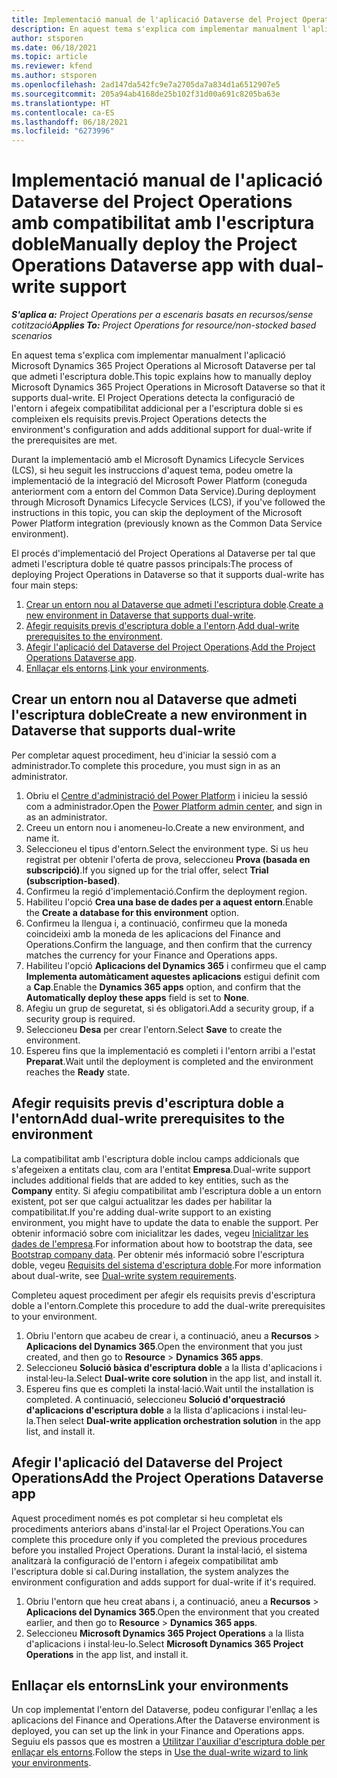 ```yaml
---
title: Implementació manual de l'aplicació Dataverse del Project Operations amb compatibilitat amb l'escriptura doble
description: En aquest tema s'explica com implementar manualment l'aplicació Dataverse del Project Operations per tal que admeti l'escriptura doble.
author: stsporen
ms.date: 06/18/2021
ms.topic: article
ms.reviewer: kfend
ms.author: stsporen
ms.openlocfilehash: 2ad147da542fc9e7a2705da7a834d1a6512907e5
ms.sourcegitcommit: 205a94ab4168de25b102f31d00a691c8205ba63e
ms.translationtype: HT
ms.contentlocale: ca-ES
ms.lasthandoff: 06/18/2021
ms.locfileid: "6273996"
---
```

# <a name="manually-deploy-the-project-operations-dataverse-app-with-dual-write-support"></a><span data-ttu-id="9b899-103">Implementació manual de l'aplicació Dataverse del Project Operations amb compatibilitat amb l'escriptura doble</span><span class="sxs-lookup"><span data-stu-id="9b899-103">Manually deploy the Project Operations Dataverse app with dual-write support</span></span>

<span data-ttu-id="9b899-104">_**S'aplica a:** Project Operations per a escenaris basats en recursos/sense cotització_</span><span class="sxs-lookup"><span data-stu-id="9b899-104">_**Applies To:** Project Operations for resource/non-stocked based scenarios_</span></span>

<span data-ttu-id="9b899-105">En aquest tema s'explica com implementar manualment l'aplicació Microsoft Dynamics 365 Project Operations al Microsoft Dataverse per tal que admeti l'escriptura doble.</span><span class="sxs-lookup"><span data-stu-id="9b899-105">This topic explains how to manually deploy Microsoft Dynamics 365 Project Operations in Microsoft Dataverse so that it supports dual-write.</span></span> <span data-ttu-id="9b899-106">El Project Operations detecta la configuració de l'entorn i afegeix compatibilitat addicional per a l'escriptura doble si es compleixen els requisits previs.</span><span class="sxs-lookup"><span data-stu-id="9b899-106">Project Operations detects the environment's configuration and adds additional support for dual-write if the prerequisites are met.</span></span>

<span data-ttu-id="9b899-107">Durant la implementació amb el Microsoft Dynamics Lifecycle Services (LCS), si heu seguit les instruccions d'aquest tema, podeu ometre la implementació de la integració del Microsoft Power Platform (coneguda anteriorment com a entorn del Common Data Service).</span><span class="sxs-lookup"><span data-stu-id="9b899-107">During deployment through Microsoft Dynamics Lifecycle Services (LCS), if you've followed the instructions in this topic, you can skip the deployment of the Microsoft Power Platform integration (previously known as the Common Data Service environment).</span></span>

<span data-ttu-id="9b899-108">El procés d'implementació del Project Operations al Dataverse per tal que admeti l'escriptura doble té quatre passos principals:</span><span class="sxs-lookup"><span data-stu-id="9b899-108">The process of deploying Project Operations in Dataverse so that it supports dual-write has four main steps:</span></span>

1. <span data-ttu-id="9b899-109">[Crear un entorn nou al Dataverse que admeti l'escriptura doble](#create).</span><span class="sxs-lookup"><span data-stu-id="9b899-109">[Create a new environment in Dataverse that supports dual-write](#create).</span></span>
2. <span data-ttu-id="9b899-110">[Afegir requisits previs d'escriptura doble a l'entorn](#prerequisites).</span><span class="sxs-lookup"><span data-stu-id="9b899-110">[Add dual-write prerequisites to the environment](#prerequisites).</span></span>
3. <span data-ttu-id="9b899-111">[Afegir l'aplicació del Dataverse del Project Operations](#dataverse).</span><span class="sxs-lookup"><span data-stu-id="9b899-111">[Add the Project Operations Dataverse app](#dataverse).</span></span>
4. <span data-ttu-id="9b899-112">[Enllaçar els entorns](#link).</span><span class="sxs-lookup"><span data-stu-id="9b899-112">[Link your environments](#link).</span></span>

## <a name="create-a-new-environment-in-dataverse-that-supports-dual-write"></a><a name="create"></a><span data-ttu-id="9b899-113">Crear un entorn nou al Dataverse que admeti l'escriptura doble</span><span class="sxs-lookup"><span data-stu-id="9b899-113">Create a new environment in Dataverse that supports dual-write</span></span>

<span data-ttu-id="9b899-114">Per completar aquest procediment, heu d'iniciar la sessió com a administrador.</span><span class="sxs-lookup"><span data-stu-id="9b899-114">To complete this procedure, you must sign in as an administrator.</span></span>

1. <span data-ttu-id="9b899-115">Obriu el [Centre d'administració del Power Platform](https://admin.powerplatform.com) i inicieu la sessió com a administrador.</span><span class="sxs-lookup"><span data-stu-id="9b899-115">Open the [Power Platform admin center](https://admin.powerplatform.com), and sign in as an administrator.</span></span>
2. <span data-ttu-id="9b899-116">Creeu un entorn nou i anomeneu-lo.</span><span class="sxs-lookup"><span data-stu-id="9b899-116">Create a new environment, and name it.</span></span>
3. <span data-ttu-id="9b899-117">Seleccioneu el tipus d'entorn.</span><span class="sxs-lookup"><span data-stu-id="9b899-117">Select the environment type.</span></span> <span data-ttu-id="9b899-118">Si us heu registrat per obtenir l'oferta de prova, seleccioneu **Prova (basada en subscripció)**.</span><span class="sxs-lookup"><span data-stu-id="9b899-118">If you signed up for the trial offer, select **Trial (subscription-based)**.</span></span>
4. <span data-ttu-id="9b899-119">Confirmeu la regió d'implementació.</span><span class="sxs-lookup"><span data-stu-id="9b899-119">Confirm the deployment region.</span></span>
5. <span data-ttu-id="9b899-120">Habiliteu l'opció **Crea una base de dades per a aquest entorn**.</span><span class="sxs-lookup"><span data-stu-id="9b899-120">Enable the **Create a database for this environment** option.</span></span> 
6. <span data-ttu-id="9b899-121">Confirmeu la llengua i, a continuació, confirmeu que la moneda coincideixi amb la moneda de les aplicacions del Finance and Operations.</span><span class="sxs-lookup"><span data-stu-id="9b899-121">Confirm the language, and then confirm that the currency matches the currency for your Finance and Operations apps.</span></span>
7. <span data-ttu-id="9b899-122">Habiliteu l'opció **Aplicacions del Dynamics 365** i confirmeu que el camp **Implementa automàticament aquestes aplicacions** estigui definit com a **Cap**.</span><span class="sxs-lookup"><span data-stu-id="9b899-122">Enable the **Dynamics 365 apps** option, and confirm that the **Automatically deploy these apps** field is set to **None**.</span></span>
8. <span data-ttu-id="9b899-123">Afegiu un grup de seguretat, si és obligatori.</span><span class="sxs-lookup"><span data-stu-id="9b899-123">Add a security group, if a security group is required.</span></span>
9. <span data-ttu-id="9b899-124">Seleccioneu **Desa** per crear l'entorn.</span><span class="sxs-lookup"><span data-stu-id="9b899-124">Select **Save** to create the environment.</span></span>
10. <span data-ttu-id="9b899-125">Espereu fins que la implementació es completi i l'entorn arribi a l'estat **Preparat**.</span><span class="sxs-lookup"><span data-stu-id="9b899-125">Wait until the deployment is completed and the environment reaches the **Ready** state.</span></span>

## <a name="add-dual-write-prerequisites-to-the-environment"></a><a name="prerequisites"></a><span data-ttu-id="9b899-126">Afegir requisits previs d'escriptura doble a l'entorn</span><span class="sxs-lookup"><span data-stu-id="9b899-126">Add dual-write prerequisites to the environment</span></span>

<span data-ttu-id="9b899-127">La compatibilitat amb l'escriptura doble inclou camps addicionals que s'afegeixen a entitats clau, com ara l'entitat **Empresa**.</span><span class="sxs-lookup"><span data-stu-id="9b899-127">Dual-write support includes additional fields that are added to key entities, such as the **Company** entity.</span></span> <span data-ttu-id="9b899-128">Si afegiu compatibilitat amb l'escriptura doble a un entorn existent, pot ser que calgui actualitzar les dades per habilitar la compatibilitat.</span><span class="sxs-lookup"><span data-stu-id="9b899-128">If you're adding dual-write support to an existing environment, you might have to update the data to enable the support.</span></span> <span data-ttu-id="9b899-129">Per obtenir informació sobre com inicialitzar les dades, vegeu [Inicialitzar les dades de l'empresa](/dynamics365/fin-ops-core/dev-itpro/data-entities/dual-write/bootstrap-company-data).</span><span class="sxs-lookup"><span data-stu-id="9b899-129">For information about how to bootstrap the data, see [Bootstrap company data](/dynamics365/fin-ops-core/dev-itpro/data-entities/dual-write/bootstrap-company-data).</span></span> <span data-ttu-id="9b899-130">Per obtenir més informació sobre l'escriptura doble, vegeu [Requisits del sistema d'escriptura doble](/dynamics365/fin-ops-core/dev-itpro/data-entities/dual-write/dual-write-system-req).</span><span class="sxs-lookup"><span data-stu-id="9b899-130">For more information about dual-write, see [Dual-write system requirements](/dynamics365/fin-ops-core/dev-itpro/data-entities/dual-write/dual-write-system-req).</span></span>

<span data-ttu-id="9b899-131">Completeu aquest procediment per afegir els requisits previs d'escriptura doble a l'entorn.</span><span class="sxs-lookup"><span data-stu-id="9b899-131">Complete this procedure to add the dual-write prerequisites to your environment.</span></span>

1. <span data-ttu-id="9b899-132">Obriu l'entorn que acabeu de crear i, a continuació, aneu a **Recursos** \> **Aplicacions del Dynamics 365**.</span><span class="sxs-lookup"><span data-stu-id="9b899-132">Open the environment that you just created, and then go to **Resource** \> **Dynamics 365 apps**.</span></span>
2. <span data-ttu-id="9b899-133">Seleccioneu **Solució bàsica d'escriptura doble** a la llista d'aplicacions i instal·leu-la.</span><span class="sxs-lookup"><span data-stu-id="9b899-133">Select **Dual-write core solution** in the app list, and install it.</span></span>
3. <span data-ttu-id="9b899-134">Espereu fins que es completi la instal·lació.</span><span class="sxs-lookup"><span data-stu-id="9b899-134">Wait until the installation is completed.</span></span> <span data-ttu-id="9b899-135">A continuació, seleccioneu **Solució d'orquestració d'aplicacions d'escriptura doble** a la llista d'aplicacions i instal·leu-la.</span><span class="sxs-lookup"><span data-stu-id="9b899-135">Then select **Dual-write application orchestration solution** in the app list, and install it.</span></span>

## <a name="add-the-project-operations-dataverse-app"></a><a name="dataverse"></a><span data-ttu-id="9b899-136">Afegir l'aplicació del Dataverse del Project Operations</span><span class="sxs-lookup"><span data-stu-id="9b899-136">Add the Project Operations Dataverse app</span></span>

<span data-ttu-id="9b899-137">Aquest procediment només es pot completar si heu completat els procediments anteriors abans d'instal·lar el Project Operations.</span><span class="sxs-lookup"><span data-stu-id="9b899-137">You can complete this procedure only if you completed the previous procedures before you installed Project Operations.</span></span> <span data-ttu-id="9b899-138">Durant la instal·lació, el sistema analitzarà la configuració de l'entorn i afegeix compatibilitat amb l'escriptura doble si cal.</span><span class="sxs-lookup"><span data-stu-id="9b899-138">During installation, the system analyzes the environment configuration and adds support for dual-write if it's required.</span></span>

1. <span data-ttu-id="9b899-139">Obriu l'entorn que heu creat abans i, a continuació, aneu a **Recursos** \> **Aplicacions del Dynamics 365**.</span><span class="sxs-lookup"><span data-stu-id="9b899-139">Open the environment that you created earlier, and then go to **Resource** \> **Dynamics 365 apps**.</span></span>
2. <span data-ttu-id="9b899-140">Seleccioneu **Microsoft Dynamics 365 Project Operations** a la llista d'aplicacions i instal·leu-lo.</span><span class="sxs-lookup"><span data-stu-id="9b899-140">Select **Microsoft Dynamics 365 Project Operations** in the app list, and install it.</span></span>

## <a name="link-your-environments"></a><a name="link"></a><span data-ttu-id="9b899-141">Enllaçar els entorns</span><span class="sxs-lookup"><span data-stu-id="9b899-141">Link your environments</span></span>

<span data-ttu-id="9b899-142">Un cop implementat l'entorn del Dataverse, podeu configurar l'enllaç a les aplicacions del Finance and Operations.</span><span class="sxs-lookup"><span data-stu-id="9b899-142">After the Dataverse environment is deployed, you can set up the link in your Finance and Operations apps.</span></span> <span data-ttu-id="9b899-143">Seguiu els passos que es mostren a [Utilitzar l'auxiliar d'escriptura doble per enllaçar els entorns](/dynamics365/fin-ops-core/dev-itpro/data-entities/dual-write/link-your-environment).</span><span class="sxs-lookup"><span data-stu-id="9b899-143">Follow the steps in [Use the dual-write wizard to link your environments](/dynamics365/fin-ops-core/dev-itpro/data-entities/dual-write/link-your-environment).</span></span>
